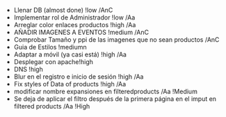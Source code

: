- Llenar DB (almost done) !low /AnC
- Implementar rol de Administrador !low /Aa
- Arreglar color enlaces productos !high /Aa
- AÑADIR IMAGENES A EVENTOS !medium /AnC
- Comprobar Tamaño y ppi de las imagenes que no sean productos /AnC
- Guia de Estilos !mediumn
- Adaptar a móvil (ya casi está) !high /Aa
- Desplegar con apache!high
- DNS !high
- Blur en el registro e inicio de sesión !high /Aa
- Fix styles of Data of products !high /Aa
- modificar nombre expansiones en filteredproducts /Aa !Medium
- Se deja de aplicar el filtro después de la primera página en el imput en filtered products  /Aa !High
